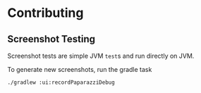 # Contributing

## Screenshot Testing

Screenshot tests are simple JVM `test`s and run directly on JVM.

To generate new screenshots, run the gradle task

```bash
./gradlew :ui:recordPaparazziDebug
```
